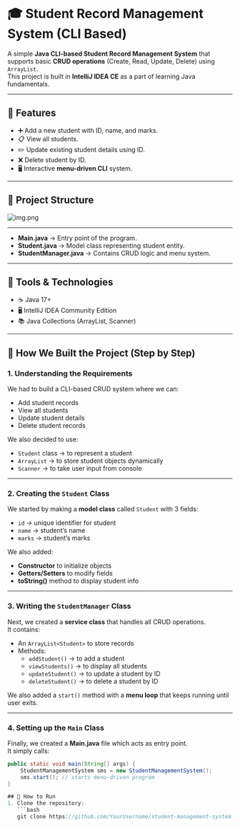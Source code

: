 # 🎓 Student Record Management System (CLI Based)

A simple **Java CLI-based Student Record Management System** that supports basic **CRUD operations** (Create, Read, Update, Delete) using `ArrayList`.  
This project is built in **IntelliJ IDEA CE** as a part of learning Java fundamentals.

---

## 📌 Features
- ➕ Add a new student with ID, name, and marks.
- 📋 View all students.
- ✏️ Update existing student details using ID.
- ❌ Delete student by ID.
- 🖥️ Interactive **menu-driven CLI** system.

---

## 📌 Project Structure
![img.png](out/img.png)

---

- **Main.java** → Entry point of the program.
- **Student.java** → Model class representing student entity.
- **StudentManager.java** → Contains CRUD logic and menu system.

---

## 📌 Tools & Technologies
- ☕ Java 17+
- 🖥 IntelliJ IDEA Community Edition
- 📚 Java Collections (ArrayList, Scanner)

---

## 📌 How We Built the Project (Step by Step)

### 1. Understanding the Requirements
We had to build a CLI-based CRUD system where we can:
- Add student records
- View all students
- Update student details
- Delete student records

We also decided to use:
- `Student` class → to represent a student
- `ArrayList` → to store student objects dynamically
- `Scanner` → to take user input from console

---

### 2. Creating the `Student` Class
We started by making a **model class** called `Student` with 3 fields:
- `id` → unique identifier for student
- `name` → student’s name
- `marks` → student’s marks

We also added:
- **Constructor** to initialize objects
- **Getters/Setters** to modify fields
- **toString()** method to display student info

---

### 3. Writing the `StudentManager` Class
Next, we created a **service class** that handles all CRUD operations.  
It contains:
- An `ArrayList<Student>` to store records
- Methods:
    - `addStudent()` → to add a student
    - `viewStudents()` → to display all students
    - `updateStudent()` → to update a student by ID
    - `deleteStudent()` → to delete a student by ID

We also added a `start()` method with a **menu loop** that keeps running until user exits.

---

### 4. Setting up the `Main` Class
Finally, we created a **Main.java** file which acts as entry point.  
It simply calls:
```java
public static void main(String[] args) {
    StudentManagementSystem sms = new StudentManagementSystem();
    sms.start(); // starts menu-driven program
}

## 📌 How to Run
1. Clone the repository:
   ```bash
   git clone https://github.com/YourUsername/student-management-system.git

